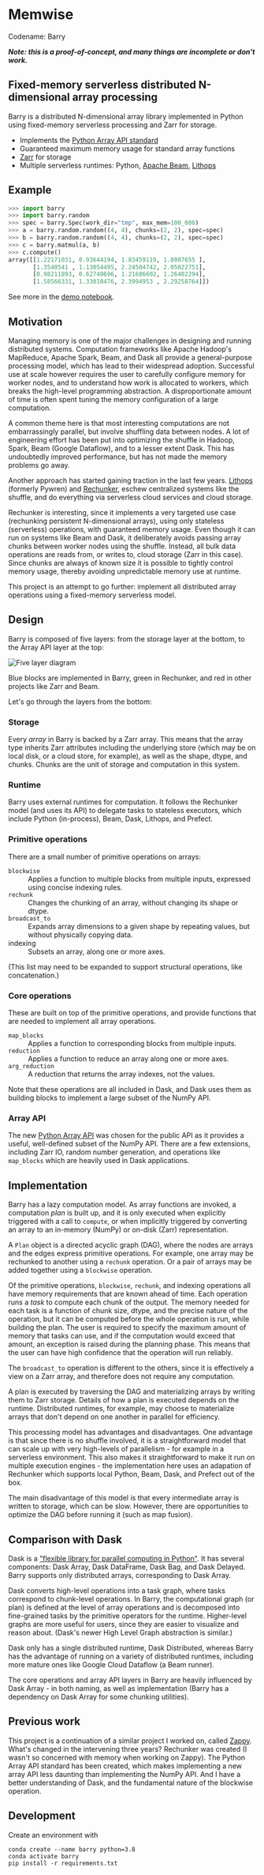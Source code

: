 # Memwise

Codename: Barry

**_Note: this is a proof-of-concept, and many things are incomplete or don't work._**

## Fixed-memory serverless distributed N-dimensional array processing

Barry is a distributed N-dimensional array library implemented in Python using fixed-memory serverless processing and Zarr for storage.

- Implements the [Python Array API standard](https://data-apis.org/array-api/latest/)
- Guaranteed maximum memory usage for standard array functions
- [Zarr](https://zarr.readthedocs.io/en/stable/) for storage
- Multiple serverless runtimes: Python, [Apache Beam](https://beam.apache.org/), [Lithops](https://lithops-cloud.github.io/)

## Example

```python
>>> import barry
>>> import barry.random
>>> spec = barry.Spec(work_dir="tmp", max_mem=100_000)
>>> a = barry.random.random((4, 4), chunks=(2, 2), spec=spec)
>>> b = barry.random.random((4, 4), chunks=(2, 2), spec=spec)
>>> c = barry.matmul(a, b)
>>> c.compute()
array([[1.22171031, 0.93644194, 1.83459119, 1.8087655 ],
       [1.3540541 , 1.13054495, 2.24504742, 2.05022751],
       [0.98211893, 0.62740696, 1.21686602, 1.26402294],
       [1.58566331, 1.33010476, 2.3994953 , 2.29258764]])
```

See more in the [demo notebook](./examples/demo.ipynb).

## Motivation

Managing memory is one of the major challenges in designing and running distributed systems. Computation frameworks like Apache Hadoop's MapReduce, Apache Spark, Beam, and Dask all provide a general-purpose processing model, which has lead to their widespread adoption. Successful use at scale however requires the user to carefully configure memory for worker nodes, and to understand how work is allocated to workers, which breaks the high-level programming abstraction. A disproportionate amount of time is often spent tuning the memory configuration of a large computation.

A common theme here is that most interesting computations are not embarrassingly parallel, but involve shuffling data between nodes. A lot of engineering effort has been put into optimizing the shuffle in Hadoop, Spark, Beam (Google Dataflow), and to a lesser extent Dask. This has undoubtedly improved performance, but has not made the memory problems go away.

Another approach has started gaining traction in the last few years. [Lithops](https://lithops-cloud.github.io/) (formerly Pywren) and [Rechunker](https://rechunker.readthedocs.io/), eschew centralized systems like the shuffle, and do everything via serverless cloud services and cloud storage.

Rechunker is interesting, since it implements a very targeted use case (rechunking persistent N-dimensional arrays), using only stateless (serverless) operations, with guaranteed memory usage. Even though it can run on systems like Beam and Dask, it deliberately avoids passing array chunks between worker nodes using the shuffle. Instead, all bulk data operations are reads from, or writes to, cloud storage (Zarr in this case). Since chunks are always of known size it is possible to tightly control memory usage, thereby avoiding unpredictable memory use at runtime.

This project is an attempt to go further: implement all distributed array operations using a fixed-memory serverless model.

## Design

Barry is composed of five layers: from the storage layer at the bottom, to the Array API layer at the top:

![Five layer diagram](design.svg)

Blue blocks are implemented in Barry, green in Rechunker, and red in other projects like Zarr and Beam.

Let's go through the layers from the bottom:

### Storage

Every _array_ in Barry is backed by a Zarr array. This means that the array type inherits Zarr attributes including the underlying store (which may be on local disk, or a cloud store, for example), as well as the shape, dtype, and chunks. Chunks are the unit of storage and computation in this system.

### Runtime

Barry uses external runtimes for computation. It follows the Rechunker model (and uses its API) to delegate tasks to stateless executors, which include Python (in-process), Beam, Dask, Lithops, and Prefect.

### Primitive operations

There are a small number of primitive operations on arrays:

<dl>
  <dt><code>blockwise</code></dt>
  <dd>Applies a function to multiple blocks from multiple inputs, expressed using concise indexing rules.</dd>
  <dt><code>rechunk</code></dt>
  <dd>Changes the chunking of an array, without changing its shape or dtype.</dd>
  <dt><code>broadcast_to</code></dt>
  <dd>Expands array dimensions to a given shape by repeating values, but without physically copying data.</dd>
  <dt>indexing</dt>
  <dd>Subsets an array, along one or more axes.</dd>
</dl>

(This list may need to be expanded to support structural operations, like concatenation.)

### Core operations

These are built on top of the primitive operations, and provide functions that are needed to implement all array operations.

<dl>
  <dt><code>map_blocks</code></dt>
  <dd>Applies a function to corresponding blocks from multiple inputs.</dd>
  <dt><code>reduction</code></dt>
  <dd>Applies a function to reduce an array along one or more axes.</dd>
  <dt><code>arg_reduction</code></dt>
  <dd>A reduction that returns the array indexes, not the values.</dd>
</dl>

Note that these operations are all included in Dask, and Dask uses them as building blocks to implement a large subset of the NumPy API.

### Array API

The new [Python Array API](https://data-apis.org/array-api/latest/) was chosen for the public API as it provides a useful, well-defined subset of the NumPy API. There are a few extensions, including Zarr IO, random number generation, and operations like `map_blocks` which are heavily used in Dask applications.

## Implementation

Barry has a lazy computation model. As array functions are invoked, a computation _plan_ is built up, and it is only executed when explicitly triggered with
a call to `compute`, or when implicitly triggered by converting an array to an in-memory (NumPy) or on-disk (Zarr) representation.

A `Plan` object is a directed acyclic graph (DAG), where the nodes are arrays and the edges express primitive operations. For example, one array may be rechunked to another using a `rechunk` operation. Or a pair of arrays may be added together using a `blockwise` operation.

Of the primitive operations, `blockwise`, `rechunk`, and indexing operations all have memory requirements that are known ahead of time. Each operation runs a _task_ to compute each chunk of the output. The memory needed for each task is a function of chunk size, dtype, and the precise nature of the operation, but it can be computed before the whole operation is run, while building the plan. The user is required to specify the maximum amount of memory that tasks can use, and if the computation would exceed that amount, an exception is raised during the planning phase. This means that the user can have high confidence that the operation will run reliably.

The `broadcast_to` operation is different to the others, since it is effectively a view on a Zarr array, and therefore does not require any computation.

A plan is executed by traversing the DAG and materializing arrays by writing them to Zarr storage. Details of how a plan is executed depends on the runtime. Distributed runtimes, for example, may choose to materialize arrays that don't depend on one another in parallel for efficiency.

This processing model has advantages and disadvantages. One advantage is that since there is no shuffle involved, it is a straightforward model that can scale up with very high-levels of parallelism - for example in a serverless environment. This also makes it straightforward to make it run on multiple execution engines - the implementation here uses an adapation of Rechunker which supports local Python, Beam, Dask, and Prefect out of the box.

The main disadvantage of this model is that every intermediate array is written to storage, which can be slow. However, there are opportunities to optimize the DAG before running it (such as map fusion).

## Comparison with Dask

Dask is a ["flexible library for parallel computing in Python"](https://docs.dask.org/en/latest/). It has several components: Dask Array, Dask DataFrame, Dask Bag, and Dask Delayed. Barry supports only distributed arrays, corresponding to Dask Array.

Dask converts high-level operations into a task graph, where tasks correspond to chunk-level operations. In Barry, the computational graph (or plan) is defined at the level of array operations and is decomposed into fine-grained tasks by the primitive operators for the runtime. Higher-level graphs are more useful for users, since they are easier to visualize and reason about. (Dask's newer High Level Graph abstraction is similar.)

Dask only has a single distributed runtime, Dask Distributed, whereas Barry has the advantage of running on a variety of distributed runtimes, including more mature ones like Google Cloud Dataflow (a Beam runner).

The core operations and array API layers in Barry are heavily influenced by Dask Array - in both naming, as well as implementation (Barry has a dependency on Dask Array for some chunking utilities).

## Previous work

This project is a continuation of a similar project I worked on, called [Zappy](https://github.com/lasersonlab/zappy/tree/master/zappy). What's changed in the intervening three years? Rechunker was created (I wasn't so concerned with memory when working on Zappy). The Python Array API standard has been created, which makes implementing a new array API less daunting than implementing the NumPy API. And I have a better understanding of Dask, and the fundamental nature of the blockwise operation.

## Development

Create an environment with

```shell
conda create --name barry python=3.8
conda activate barry
pip install -r requirements.txt
```

